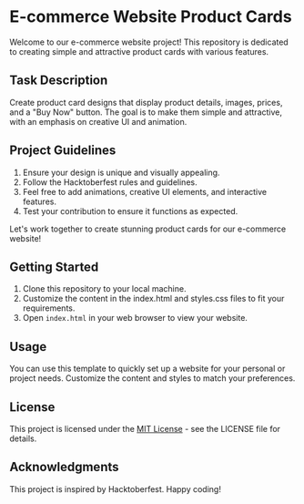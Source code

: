 # E-commerce Website Product Cards

Welcome to our e-commerce website project! This repository is dedicated to creating simple and attractive product cards with various features.

## Task Description

Create product card designs that display product details, images, prices, and a "Buy Now" button. The goal is to make them simple and attractive, with an emphasis on creative UI and animation.

## Project Guidelines

1. Ensure your design is unique and visually appealing.
2. Follow the Hacktoberfest rules and guidelines.
3. Feel free to add animations, creative UI elements, and interactive features.
4. Test your contribution to ensure it functions as expected.

Let's work together to create stunning product cards for our e-commerce website!

## Getting Started

1. Clone this repository to your local machine.
2. Customize the content in the index.html and styles.css files to fit your requirements.
3. Open `index.html` in your web browser to view your website.

## Usage
You can use this template to quickly set up a website for your personal or project needs. Customize the content and styles to match your preferences.

## License
This project is licensed under the [MIT License](/LICENSE) - see the LICENSE file for details.

## Acknowledgments
This project is inspired by Hacktoberfest.
Happy coding!